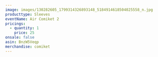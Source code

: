 ```yaml
---
image: images/130282605_1799314326893148_5184914618504025558_n.jpg
producttype: Sleeves
eventName: Air Comiket 2
pricings:
  - quantity: 1
    price: 25
onsale: false
asin: BnzW5Veqp
merchandise: comiket
---
```

